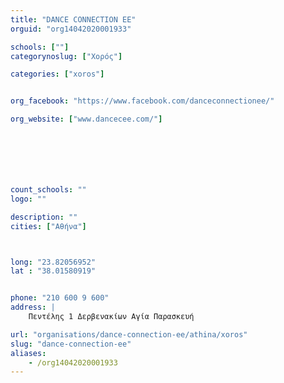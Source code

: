 ```yaml
---
title: "DANCE CONNECTION EE"
orguid: "org14042020001933"

schools: [""]
categorynoslug: ["Χορός"]

categories: ["xoros"]


org_facebook: "https://www.facebook.com/danceconnectionee/"

org_website: ["www.dancecee.com/"]







count_schools: ""
logo: ""

description: ""
cities: ["Αθήνα"]



long: "23.82056952"
lat : "38.01580919"


phone: "210 600 9 600"
address: |
    Πεντέλης 1 Δερβενακίων Αγία Παρασκευή

url: "organisations/dance-connection-ee/athina/xoros"
slug: "dance-connection-ee"
aliases:
    - /org14042020001933
---
```



